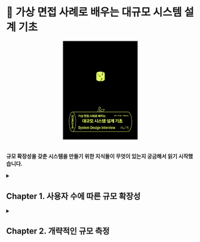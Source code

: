 # 📖 가상 면접 사례로 배우는 대규모 시스템 설계 기초

<div align = "center">
   <a href="https://www.yes24.com/Product/Goods/102819435">
<img src="https://raw.githubusercontent.com/buinq/imageServer/main/img/XL" alt="가상 면접 사례로 배우는 대규모 시스템 설계 기초 - 예스24" style="width:200px;" />
  </a>
</div>

<br>

**규모 확장성을 갖춘 시스템을 만들기 위한 지식들이 무엇이 있는지 궁금해서 읽기 시작했습니다.**


<details>

<summary><h2> Chapter 1. 사용자 수에 따른 규모 확장성 </h2></summary>

### 📌 어떤 데이터 베이스를 사용할 것인가? (NoSQL vs RDBMS)
   
   <br>

  관계형 데이터베이스는 자료를 테이블과 열, 칼럼으로 표현한다. SQL을 이용해 테이블에 있는 데이터를 그 관계에 따라 조인하여 합칠 수 있다. 
  
  40년 이상 시장에서 잘 사용되어 온 시스템이고 **정형화된 스키마에 따라 구조화되어 저장되기 때문에, 데이터의 일관성과 무결성을 보장할 수 있다.**
  
  그 외, **DB에서 제공하는 무결성 유지를 위한 기능이나 보안, 확장 기능이 있기 때문에 사용한다.**
  
  <br>
  
  NoSQL은 대량의 데이터를 처리하는데 특화되어 있기 때문에 다루려는 **데이터가 비정형이거나 아주 많은 양의 데이터를 저장할 필요가 있을 때** 사용하면 좋다.
  
  <br>
  
### 📌 웹 서버 · DB 서버의 다중화 필요성과 로드밸런서의 역할
   
   <br>

  서버의 분산이 필요한 이유는 다음과 같다.
  
  1. 한 서버에 트래픽이 몰리면, 사용할 수 있는 **자원은 한정되어 있고 여러개의 요청을 처리하기 위해 자원을 분배하게 되어 병목현상이 생기고 응답속도가 느려질 수 있다.**
  
  2. 시스템에 문제가 생겨 서버가 다운되는 경우, **데이터를 잃거나 사용자가 서비스를 사용하지 못하는 상황이 발생**할 수 있다.
   
   <br>
   
   데이터베이스의 경우, 여러개의 데이터베이스 서버를 구축하고 샤딩을 하는 방법으로 스케일 아웃을 할 수 있다.  
   
   샤딩이란, 같은 스키마를 쓰지만 샤드에 보관되는 데이터 사이에는 중복이 없고 파티션 키를 통해서 어떤 데이터를 어떤 데이터베이스에 넣을지 결정하고 분배하는 것이다.
   
   
  
  <br>

  로드밸런서는 웹 서버에게 트래픽 부하를 분산하는 역할을 한다. 
  
  사용자는 로드밸런서의 공개 IP 주소로 접속한다. 그리고 웹 서버 간 통신은 보안을 위해 같은 네트워크에 속한 서버 사이의 통신에만 쓰일 수 있는 사설 IP 주소를 사용한다.
  
   <br>

### 📌 캐시를 사용하는 이유

<br>

캐시 계층을 두면 데이터베이스보다 훨씬 빨라서 성능이 개선될 뿐 아니라 데이터베이스의 부하를 줄일 수 있다.

<br>

- DB에 있는 데이터가 갱신은 자주 일어나지 않지만 **참조(조회)는 빈번하게 일어날 때**

- 캐시는 데이터를 휘발성 메모리에 두므로, **영속적으로 보관할 필요가 있는 데이터를 두는 것을 바람직하지 못하다.**

- **캐시 정책을 잘 세워야한다.** 캐시 만료 기한이 너무 짧으면, 데이터베이스를 너무 자주 읽게 된다. 캐시 만료 기간이 너무 길다면, DB의 데이터와 차이가 날 수 있다.

- 저장소의 **원본을 갱신하는 연산과 캐시를 갱신하는 연산이 단일 트랜잭션으로 처리**되어야 일관성을 유지할 수 있다.

- 캐시 서버도 1개만 사용하는 경우, 시스템 장애를 대처하지 못할 수 있다.

- 캐시 데이터 방출 정책은 무엇인가

  > - LRU (Least Recently Used) : 마지막으로 사용된 시점이 가장 오래된 데이터를 내보냄
  > - LFU (Leat Frequently Used) : 사용된 빈도가 가장 낮은 데이터를 내보냄
  > - FIFO (First In First Out) : 가장 먼저 캐시에 들어온 데이터를 가장 먼저 내보냄

<br>

### 📌 무상태(Stateless) 아키텍쳐의 필요성

<br>
사용자로부터의 HTTP 요청은 어떤 웹 서버로도 전달될 수 있다. 

웹 서버는 상태 정보가 **필요할 경우 공유 저장소로부터** 데이터를 가져온다.

따라서, 상태 정보는 **웹 서버로부터 물리적으로 분리**되어 있다.

<br>

웹 서버가 다중화되어있을때, 상태를 유지하는 경우 사용자는 본인의 세션 정보를 알고 있는 서버에만 요청을 해야한다.

혹은 서버 간 세션을 공유하도록 해야하는데, 서버에 부담을 줄 수 있다.


  
</details>



<details>

<summary><h2> Chapter 2. 개략적인 규모 측정 </h2></summary>

### 📌 QPS(Query Per Second) 를 측정해보자
   
   <br>



```
가정
- 월간 사용자는 3억명이다.
- 50%의 사용자가 트위터를 매일 사용한다.
- 평균적으로 각 사용자는 매일 2건의 트윗을 올린다.
- 미디어를 포함하는 트윗은 10% 정도다.
- 데이터는 5년간 보관된다.
```

QPS(Query Per Second)는 초당 발생하는 쿼리 수를 나타낸다.

먼저 월간 사용자가 3억명이고, 50%가 매일 트위터를 사용하므로

하루에 1.5억명 정도가 트위터를 사용한다.

<br>

그리고 평균 매일 2건의 트윗을 올리므로 매일 약 3억개의 트윗이 올라온다.

이를 초 단위로 바꾸어주면, 3억/(24시간) = 3억/(24*3600)초 = 약 3500 QPS이 나온다.

최대 QPS 는 2를 곱한 7000 QPS이다.

<br>

대략적인 저장소 용량을 구해보면, 미디어를 포함하는 트윗은 10%이고 미디어를 포함한 트윗이 약 1MB 정도라고 가정해보자.

하루에 약 3억개의 트윗이 올라오므로, 미디어를 포함하는 트윗은 3000만개일 것이다.

트윗 하나당 1MB 이면, 3000만을 곱하면 30TB가 될 것이다.

따라서, 하루에 사용되는 저장소의 용량은 30TB일 것이고, 5년간 보관하기 위한 저장소의 크기는 30TB * 5 * 365 = 약 55PB(페타바이트) 가 된다. 

<br>
  

  
</details>
